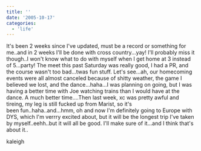 ```yaml
---
title: ''
date: '2005-10-17'
categories:
  - 'life'
---
```


It's been 2 weeks since I've updated, must be a record or something for me..and in 2 weeks I'll be done with cross country...yay! I'll probably miss it though..I won't know what to do with myself when I get home at 3 instead of 5...party! The meet this past Saturday was really good, I had a PR, and the course wasn't too bad...twas fun stuff. Let's see...ah, our homecoming events were all almost canceled because of shitty weather, the game I believed we lost, and the dance...haha...I was planning on going, but I was having a better time with Joe watching trains than I would have at the dance. A much better time....Then last week, xc was pretty awful and tireing, my leg is still fucked up from Marist, so it's been fun..haha..and...hmm, oh and now I'm definitely going to Europe with DYS, which I'm verrry excited about, but it will be the longest trip I've taken by myself..eehh..but it will all be good. I'll make sure of it...and I think that's about it..

kaleigh
